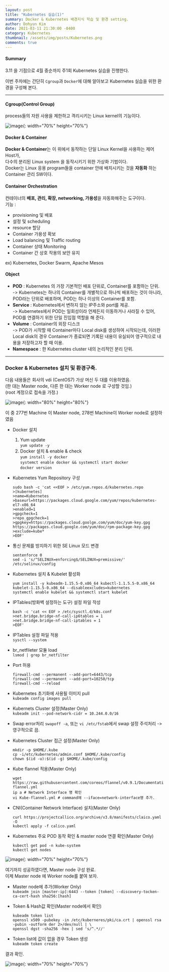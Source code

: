 ```yaml
---
layout: post
title: "Kubernetes 실습(1)"
summary: Docker & Kubernetes 배경지식 학습 및 환경 setting.
author: Dohyun Kim
date: 2021-03-11 21:30:00 -0400
category: Kubernetes
thumbnail: /assets/img/posts/Kubernetes.png
comments: true
---
```


#### Summary
3.11 을 기점으로 4월 중순까지 주1회 Kubernetes 실습을 진행한다.

이번 주차에는 간단히 ```Cgroup```과 ```Docker```에 대해 알아보고 Kubernetes 실습을 위한 환경을 구성해 본다.

---

#### Cgroup(Control Group)
process들의 자원 사용을 제한하고 격리시키는 Linux kernel의 기능이다.

![image](https://user-images.githubusercontent.com/72643027/111981874-9e534f00-8b4b-11eb-841b-8bf14840b63c.png){: width="70%" height="70%"}

#### Docker & Container
**Docker & Container**는 이 위에서 동작하는 단일 Linux Kernel을 사용하는 제어 Host가,  
다수의 분리된 Linux system 을 동작시키기 위한 가상화 기법이다.  
Docker는 Linux 응용 program들을 container 안에 배치시키는 것을 **자동화** 하는 Container 관리 SW이다.

#### Container Orchestration
컨테이너의 **배포, 관리, 확장, networking, 가용성**을 자동화해주는 도구이다.  
기능 : 
- provisioning 및 배포
- 설정 및 scheduling
- resource 할당
- Container 가용성 확보
- Load balancing 및 Traffic routing
- Container 상태 Monitoring
- Container 간 상호 작용의 보안 유지   

ex) Kubernetes, Docker Swarm, Apache Mesos

#### Object
- **POD** : Kubernetes 의 가장 기본적인 배포 단위로, Container를 포함하는 단위.  
-> Kubernetes는 하나의 Container를 개별적으로 하나씩 배포하는 것이 아니라, POD라는 단위로 배포하며, POD는 하나 이상의 Container를 포함.
- **Service** : Kubernetes에서 변하지 않는 IP주소와 port를 제공.  
-> Kubernetes에서 POD는 일회성이라 언제든지 이동하거나 사라질 수 있어, POD를 연결하기 위한 단일 진입점 역할을 해 준다.
- **Volume** : Container의 외장 디스크  
-> POD가 시작할 때 Container마다 Local disk를 생성하여 시작되는데, 이러한 Local disk의 경우 Container가 종료되면 기록된 내용이 유실되어 영구적으로 내용을 저장하고자 할 때 이용.
- **Namespace** : 한 Kubernetes cluster 내의 논리적인 분리 단위.

--- 

### Docker & Kubernetes 설치 및 환경구축.
다음 내용들은 회사의 vdi (CentOS7) 가상 머신 두 대를 이용하였음.  
(한 대는 Master node, 다른 한 대는 Worker node 로 구성할 것임.)  
(root 계정으로 접속을 가정.)

![image](https://user-images.githubusercontent.com/72643027/111987211-41a76280-8b52-11eb-9e62-5fcfe98e77ff.png){: width="80%" height="80%"}

이 중 277번 Machine 이 Master node, 278번 Machine이 Worker node로 설정하였음

- Docker 설치
    1. Yum update  
    ```yum update -y```
    2. Docker 설치 & enable & check  
    ```yum install -y docker```  
    ```systemct enable docker && systemctl start docker```  
    ```docker version```
- Kubernetes Yum Repository 구성  
    ```
    sudo bash -c 'cat <<EOF > /etc/yum.repos.d/kubernetes.repo
    >[kubernetes]
    >name=Kubernetes
    >baseurl=https://packages.cloud.google.com/yum/repos/kubernetes-el7-x86_64
    >enabled=1
    >gpgcheck=1
    >repo_gpgcheck=1
    >gpgkey=https://packages.cloud.goolge.com/yum/doc/yum-key.gpg https://packages.cloud.google.com/yum/doc/rpm-package-key.gpg
    >exclude=kube*
    >EOF'
    ```
- 통신 문제를 방지하기 위한 SE Linux 모드 변경  
    ```
    sentenforce 0
    sed -i 's/^SELINUX=enforcing$/SELINUX=premissive/' /etc/selinux/config
    ```
- Kubernetes 설치 & Kubelet 활성화
    ```
    yum install -y kubeadm-1.15.5-0.x86_64 kubectl-1.1.5.5-0.x86_64 kubelet-1.15.5-0.x86_64 --disableexcludes=kubernetes
    systemctl enable kubelet && systemctl start kubelet
    ```
- IPTables(방화벽 설정하는 도구) 설정 파일 작성
    ```
    bash -c 'cat << EOF > /etc/sysctl.d/k8s.conf
    >net.bridge.bridge-nf-call-ip6tables = 1
    >net.bridge.bridge-nf-call-iptables = 1
    >EOF'
    ```
- IPTables 설정 파일 적용  
    ```sysctl --system```

- br_netfileter 모듈 load  
    ```lsmod | grep br_netfilter```

- Port 허용
    ```
    firewall-cmd --permanent --add-port=6443/tcp
    firewall-cmd --permanent --add-port=10250/tcp
    firewall-cmd --reload
    ```
- Kubernetes 초기화에 사용될 이미지 pull  
    ```kubeadm config images pull```

- Kubernets Cluster 설정(Master Only)  
    ```kubeadm init --pod-network-cidr = 10.244.0.0/16```
- Swap error처리
    ```swapoff -a```, 또는  ```vi /etc/fstab```에서 swap 설정 주석처리 -> 영구적으로 끔.

- Kubernetes Cluster 접근 설정(Master Only)
    ```
    mkdir -p $HOME/.kube
    cp -i/etc/kubernetes/admin.conf $HOME/.kube/config
    chown $(id -u):$(id -g) $HOME/.kube/config
    ```
- Kube flannel 적용(Master Only)
    ```
    wget https://raw.githubusercontent.com/coreos/flannel/v0.9.1/Documentation/kube-flannel.yml
    ip a # Network Interface 명 확인
    vi Kube-flannel.yml # command에 --iface=network-interface명 추가.
    ```
- CNI(Container Network Interface) 설치(Master Only)
    ```
    curl https://projectcallico.org/archive/v3.8/manifests/claico.yaml -O
    kubectl apply -f calico.yaml
    ```
- Kubernetes 주요 POD 동작 확인 & master node 연결 확인(Master Only)
    ```
    kubectl get pod -n kube-system
    kubectl get nodes
    ```

![image](https://user-images.githubusercontent.com/72643027/111987508-a5319000-8b52-11eb-96f7-36c1b25da02d.png){: width="70%" height="70%"}

여기까지 성공하였다면, Master node 구성 완료.  
이제 Master node 에 Worker node를 붙여 보자.

- Master node에 추가(Worker Only)  
    ```kubeadm join [master-ip]:6443 --token [token] --discovery-tocken-ca-cert-hash sha256:[hash]```

- Token & Hash값 확인(Master node에서 확인)
    ```
    kubeadm token list
    openssl x509 -pubekey -in /etc/kuberneres/pki/ca.crt | openssl rsa -pubin -outform der 2>/dev/null | \
    openssl dgst -sha256 -hex | sed 's/^.*//'
    ```
- Token list에 값이 없을 경우 Token 생성  
    ```kubeadm token create```

결과 확인.

![image](https://user-images.githubusercontent.com/72643027/111988091-5f28fc00-8b53-11eb-9110-d0a7ab69684f.png){: width="70%" height="70%"}







